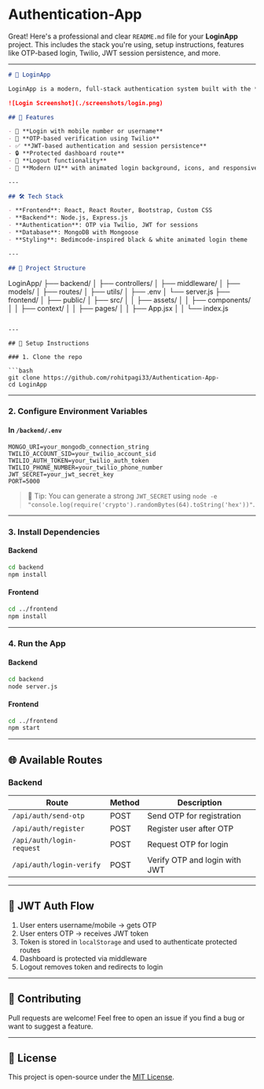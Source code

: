 # Authentication-App
Great! Here's a professional and clear `README.md` file for your **LoginApp** project. This includes the stack you're using, setup instructions, features like OTP-based login, Twilio, JWT session persistence, and more.

---

```markdown
# 🔐 LoginApp

LoginApp is a modern, full-stack authentication system built with the **MERN stack** (MongoDB, Express, React, Node.js). It supports **OTP-based login using Twilio**, **JWT-based session persistence**, and has a stylish, responsive UI.

![Login Screenshot](./screenshots/login.png)

## 🚀 Features

- 📱 **Login with mobile number or username**
- 🔢 **OTP-based verification using Twilio**
- ✅ **JWT-based authentication and session persistence**
- 🔒 **Protected dashboard route**
- 🚪 **Logout functionality**
- 💅 **Modern UI** with animated login background, icons, and responsive design

---

## 🛠 Tech Stack

- **Frontend**: React, React Router, Bootstrap, Custom CSS
- **Backend**: Node.js, Express.js
- **Authentication**: OTP via Twilio, JWT for sessions
- **Database**: MongoDB with Mongoose
- **Styling**: Bedimcode-inspired black & white animated login theme

---

## 📂 Project Structure

```

LoginApp/
├── backend/
│   ├── controllers/
│   ├── middleware/
│   ├── models/
│   ├── routes/
│   ├── utils/
│   ├── .env
│   └── server.js
├── frontend/
│   ├── public/
│   ├── src/
│   │   ├── assets/
│   │   ├── components/
│   │   ├── context/
│   │   ├── pages/
│   │   ├── App.jsx
│   │   └── index.js

````

---

## 🧪 Setup Instructions

### 1. Clone the repo

```bash
git clone https://github.com/rohitpagi33/Authentication-App-
cd LoginApp
````

---

### 2. Configure Environment Variables

#### In `/backend/.env`

```env
MONGO_URI=your_mongodb_connection_string
TWILIO_ACCOUNT_SID=your_twilio_account_sid
TWILIO_AUTH_TOKEN=your_twilio_auth_token
TWILIO_PHONE_NUMBER=your_twilio_phone_number
JWT_SECRET=your_jwt_secret_key
PORT=5000
```

> 📝 Tip: You can generate a strong `JWT_SECRET` using `node -e "console.log(require('crypto').randomBytes(64).toString('hex'))"`.

---

### 3. Install Dependencies

#### Backend

```bash
cd backend
npm install
```

#### Frontend

```bash
cd ../frontend
npm install
```

---

### 4. Run the App

#### Backend

```bash
cd backend
node server.js
```

#### Frontend

```bash
cd ../frontend
npm start
```

---

## 🌐 Available Routes

### Backend

| Route                     | Method | Description                   |
| ------------------------- | ------ | ----------------------------- |
| `/api/auth/send-otp`      | POST   | Send OTP for registration     |
| `/api/auth/register`      | POST   | Register user after OTP       |
| `/api/auth/login-request` | POST   | Request OTP for login         |
| `/api/auth/login-verify`  | POST   | Verify OTP and login with JWT |

---

## 🔐 JWT Auth Flow

1. User enters username/mobile → gets OTP
2. User enters OTP → receives JWT token
3. Token is stored in `localStorage` and used to authenticate protected routes
4. Dashboard is protected via middleware
5. Logout removes token and redirects to login

---


## 🤝 Contributing

Pull requests are welcome! Feel free to open an issue if you find a bug or want to suggest a feature.

---

## 📄 License

This project is open-source under the [MIT License](LICENSE).

